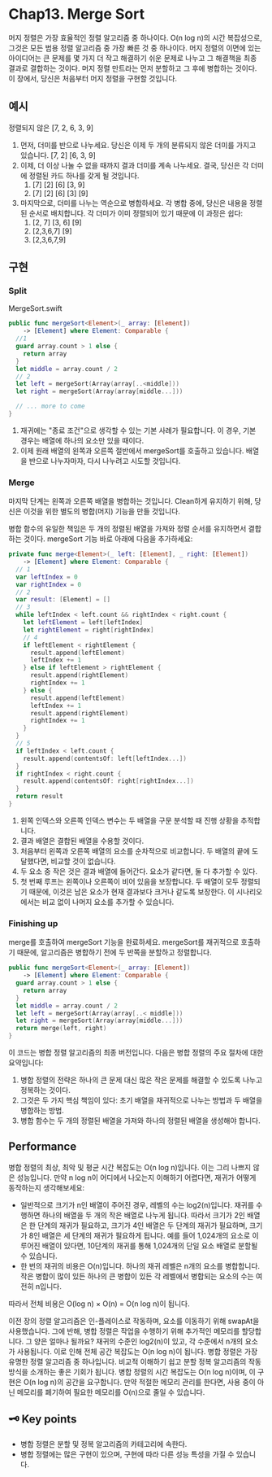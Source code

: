 # Chap13. Merge Sort

머지 정렬은 가장 효율적인 정렬 알고리즘 중 하나이다. O(n log n)의 시간 복잡성으로, 그것은 모든 범용 정렬 알고리즘 중 가장 빠른 것 중 하나이다. 머지 정렬의 이면에 있는 아이디어는 큰 문제를 몇 가지 더 작고 해결하기 쉬운 문제로 나누고 그 해결책을 최종 결과로 결합하는 것이다. 머지 정렬 만트라는 먼저 분할하고 그 후에 병합하는 것이다. 이 장에서, 당신은 처음부터 머지 정렬을 구현할 것입니다. 

## 예시

정렬되지 않은 [7, 2, 6, 3, 9]

1. 먼저, 더미를 반으로 나누세요. 당신은 이제 두 개의 분류되지 않은 더미를 가지고 있습니다.
[7, 2] [6, 3, 9]
2. 이제, 더 이상 나눌 수 없을 때까지 결과 더미를 계속 나누세요. 결국, 당신은 각 더미에 정렬된 카드 하나를 갖게 될 것입니다.
    1. [7] [2] [6] [3, 9]
    2. [7] [2] [6] [3] [9]
3. 마지막으로, 더미를 나누는 역순으로 병합하세요. 각 병합 중에, 당신은 내용을 정렬된 순서로 배치합니다. 각 더미가 이미 정렬되어 있기 때문에 이 과정은 쉽다:
    1. [2, 7] [3, 6] [9]
    2. [2,3,6,7] [9]
    3. [2,3,6,7,9]
    

## 구현

### **Split**

MergeSort.swift

```swift
public func mergeSort<Element>(_ array: [Element])
    -> [Element] where Element: Comparable {
  //1
  guard array.count > 1 else {
    return array
  }
  let middle = array.count / 2
  // 2
  let left = mergeSort(Array(array[..<middle]))
  let right = mergeSort(Array(array[middle...]))

  // ... more to come
}
```

1. 재귀에는 "종료 조건"으로 생각할 수 있는 기본 사례가 필요합니다. 이 경우, 기본 경우는 배열에 하나의 요소만 있을 때이다.
2. 이제 원래 배열의 왼쪽과 오른쪽 절반에서 mergeSort를 호출하고 있습니다. 배열을 반으로 나누자마자, 다시 나누려고 시도할 것입니다.

### Merge

마지막 단계는 왼쪽과 오른쪽 배열을 병합하는 것입니다. Clean하게 유지하기 위해, 당신은 이것을 위한 별도의 병합(머지) 기능을 만들 것입니다.

병합 함수의 유일한 책임은 두 개의 정렬된 배열을 가져와 정렬 순서를 유지하면서 결합하는 것이다. mergeSort 기능 바로 아래에 다음을 추가하세요:

```swift
private func merge<Element>(_ left: [Element], _ right: [Element])
    -> [Element] where Element: Comparable {
  // 1
  var leftIndex = 0
  var rightIndex = 0
  // 2
  var result: [Element] = []
  // 3
  while leftIndex < left.count && rightIndex < right.count {
    let leftElement = left[leftIndex]
    let rightElement = right[rightIndex]
    // 4
    if leftElement < rightElement {
      result.append(leftElement)
      leftIndex += 1
    } else if leftElement > rightElement {
      result.append(rightElement)
      rightIndex += 1
    } else {
      result.append(leftElement)
      leftIndex += 1
      result.append(rightElement)
      rightIndex += 1
    }
  }
  // 5
  if leftIndex < left.count {
    result.append(contentsOf: left[leftIndex...])
  }
  if rightIndex < right.count {
    result.append(contentsOf: right[rightIndex...])
  }
  return result
}
```

1. 왼쪽 인덱스와 오른쪽 인덱스 변수는 두 배열을 구문 분석할 때 진행 상황을 추적합니다.
2. 결과 배열은 결합된 배열을 수용할 것이다.
3. 처음부터 왼쪽과 오른쪽 배열의 요소를 순차적으로 비교합니다. 두 배열의 끝에 도달했다면, 비교할 것이 없습니다.
4. 두 요소 중 작은 것은 결과 배열에 들어간다. 요소가 같다면, 둘 다 추가할 수 있다.
5. 첫 번째 루프는 왼쪽이나 오른쪽이 비어 있음을 보장합니다. 두 배열이 모두 정렬되기 때문에, 이것은 남은 요소가 현재 결과보다 크거나 같도록 보장한다. 이 시나리오에서는 비교 없이 나머지 요소를 추가할 수 있습니다.

### Finishing up

merge를 호출하여 mergeSort 기능을 완료하세요. mergeSort를 재귀적으로 호출하기 때문에, 알고리즘은 병합하기 전에 두 반쪽을 분할하고 정렬합니다.

```swift
public func mergeSort<Element>(_ array: [Element])
    -> [Element] where Element: Comparable {
  guard array.count > 1 else {
    return array
  }
  let middle = array.count / 2
  let left = mergeSort(Array(array[..< middle]))
  let right = mergeSort(Array(array[middle...]))
  return merge(left, right)
}
```

이 코드는 병합 정렬 알고리즘의 최종 버전입니다. 다음은 병합 정렬의 주요 절차에 대한 요약입니다:

1. 병합 정렬의 전략은 하나의 큰 문제 대신 많은 작은 문제를 해결할 수 있도록 나누고 정복하는 것이다.
2. 그것은 두 가지 핵심 책임이 있다: 초기 배열을 재귀적으로 나누는 방법과 두 배열을 병합하는 방법.
3. 병합 함수는 두 개의 정렬된 배열을 가져와 하나의 정렬된 배열을 생성해야 합니다.

## Performance

병합 정렬의 최상, 최악 및 평균 시간 복잡도는 O(n log n)입니다. 이는 그리 나쁘지 않은 성능입니다. 만약 n log n이 어디에서 나오는지 이해하기 어렵다면, 재귀가 어떻게 동작하는지 생각해보세요:

- 일반적으로 크기가 n인 배열이 주어진 경우, 레벨의 수는 log2(n)입니다. 재귀를 수행하면 하나의 배열을 두 개의 작은 배열로 나누게 됩니다. 따라서 크기가 2인 배열은 한 단계의 재귀가 필요하고, 크기가 4인 배열은 두 단계의 재귀가 필요하며, 크기가 8인 배열은 세 단계의 재귀가 필요하게 됩니다. 예를 들어 1,024개의 요소로 이루어진 배열이 있다면, 10단계의 재귀를 통해 1,024개의 단일 요소 배열로 분할될 수 있습니다.
- 한 번의 재귀의 비용은 O(n)입니다. 하나의 재귀 레벨은 n개의 요소를 병합합니다. 작은 병합이 많이 있든 하나의 큰 병합이 있든 각 레벨에서 병합되는 요소의 수는 여전히 n입니다.

따라서 전체 비용은 O(log n) × O(n) = O(n log n)이 됩니다.

이전 장의 정렬 알고리즘은 인-플레이스로 작동하며, 요소를 이동하기 위해 swapAt을 사용했습니다. 그에 반해, 병합 정렬은 작업을 수행하기 위해 추가적인 메모리를 할당합니다. 그 양은 얼마나 될까요? 재귀의 수준인 log2(n)이 있고, 각 수준에서 n개의 요소가 사용됩니다. 이로 인해 전체 공간 복잡도는 O(n log n)이 됩니다. 병합 정렬은 가장 유명한 정렬 알고리즘 중 하나입니다. 비교적 이해하기 쉽고 분할 정복 알고리즘의 작동 방식을 소개하는 좋은 기회가 됩니다. 병합 정렬의 시간 복잡도는 O(n log n)이며, 이 구현은 O(n log n)의 공간을 요구합니다. 만약 적절한 메모리 관리를 한다면, 사용 중이 아닌 메모리를 폐기하여 필요한 메모리를 O(n)으로 줄일 수 있습니다.

## 🗝️ Key points

- 병합 정렬은 분할 및 정복 알고리즘의 카테고리에 속한다.
- 병합 정렬에는 많은 구현이 있으며, 구현에 따라 다른 성능 특성을 가질 수 있습니다.
